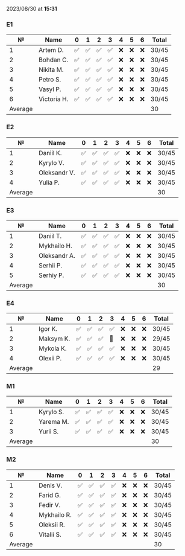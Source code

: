 2023/08/30 at **15:31**
### E1
|№|Name|0|1|2|3|4|5|6|Total|
|-----|-----|-----|-----|-----|-----|-----|-----|-----|-----|
|1|Artem D.|✅|✅|✅|✅|❌|❌|❌|30/45|
|2|Bohdan C.|✅|✅|✅|✅|❌|❌|❌|30/45|
|3|Nikita M.|✅|✅|✅|✅|❌|❌|❌|30/45|
|4|Petro S.|✅|✅|✅|✅|❌|❌|❌|30/45|
|5|Vasyl P.|✅|✅|✅|✅|❌|❌|❌|30/45|
|6|Victoria H.|✅|✅|✅|✅|❌|❌|❌|30/45|
|Average|||||||||30||
### E2
|№|Name|0|1|2|3|4|5|6|Total|
|-----|-----|-----|-----|-----|-----|-----|-----|-----|-----|
|1|Daniil K.|✅|✅|✅|✅|❌|❌|❌|30/45|
|2|Kyrylo V.|✅|✅|✅|✅|❌|❌|❌|30/45|
|3|Oleksandr V.|✅|✅|✅|✅|❌|❌|❌|30/45|
|4|Yulia P.|✅|✅|✅|✅|❌|❌|❌|30/45|
|Average|||||||||30||
### E3
|№|Name|0|1|2|3|4|5|6|Total|
|-----|-----|-----|-----|-----|-----|-----|-----|-----|-----|
|1|Daniil T.|✅|✅|✅|✅|❌|❌|❌|30/45|
|2|Mykhailo H.|✅|✅|✅|✅|❌|❌|❌|30/45|
|3|Oleksandr A.|✅|✅|✅|✅|❌|❌|❌|30/45|
|4|Serhii P.|✅|✅|✅|✅|❌|❌|❌|30/45|
|5|Serhiy P.|✅|✅|✅|✅|❌|❌|❌|30/45|
|Average|||||||||30||
### E4
|№|Name|0|1|2|3|4|5|6|Total|
|-----|-----|-----|-----|-----|-----|-----|-----|-----|-----|
|1|Igor K.|✅|✅|✅|✅|❌|❌|❌|30/45|
|2|Maksym K.|✅|✅|✅|🔄|❌|❌|❌|29/45|
|3|Mykola K.|✅|✅|✅|✅|❌|❌|❌|30/45|
|4|Olexii P.|✅|✅|✅|✅|❌|❌|❌|30/45|
|Average|||||||||29||
### M1
|№|Name|0|1|2|3|4|5|6|Total|
|-----|-----|-----|-----|-----|-----|-----|-----|-----|-----|
|1|Kyrylo S.|✅|✅|✅|✅|❌|❌|❌|30/45|
|2|Yarema M.|✅|✅|✅|✅|❌|❌|❌|30/45|
|3|Yurii S.|✅|✅|✅|✅|❌|❌|❌|30/45|
|Average|||||||||30||
### M2
|№|Name|0|1|2|3|4|5|6|Total|
|-----|-----|-----|-----|-----|-----|-----|-----|-----|-----|
|1|Denis V.|✅|✅|✅|✅|❌|❌|❌|30/45|
|2|Farid G.|✅|✅|✅|✅|❌|❌|❌|30/45|
|3|Fedir V.|✅|✅|✅|✅|❌|❌|❌|30/45|
|4|Mykhailo R.|✅|✅|✅|✅|❌|❌|❌|30/45|
|5|Oleksii R.|✅|✅|✅|✅|❌|❌|❌|30/45|
|6|Vitalii S.|✅|✅|✅|✅|❌|❌|❌|30/45|
|Average|||||||||30||

